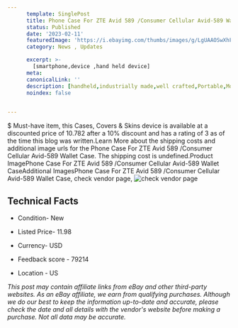 ```yaml
---
      template: SinglePost
      title: Phone Case For ZTE Avid 589 /Consumer Cellular Avid-589 Wallet Case
      status: Published
      date: '2023-02-11'
      featuredImage: 'https://i.ebayimg.com/thumbs/images/g/LgUAAOSwXhFiNlED/s-l225.jpg'
      category: News , Updates

      excerpt: >-
        [smartphone,device ,hand held device]
      meta:
      canonicalLink: ''
      description: [handheld,industrially made,well crafted,Portable,Mobile,Compact,Convenient,Lightweight,Maneuverable,Man-portable,Miniature,Carriable,Hand-held,Light,Holdable,Transportable,Mobile device,Pocket-sized,On-the-go,Wireless,Cordless,Compact size,Convenient size, smartphone,device ,hand held device]
      noindex: false

        
---
```

$
    Must-have item, this Cases, Covers & Skins device is available at a discounted price of 10.782 after a 10% discount and has a rating of 3 as of the time this blog was written.Learn More about the shipping costs and additional image urls for the Phone Case For ZTE Avid 589 /Consumer Cellular Avid-589 Wallet Case. The shipping cost is undefined.Product ImagePhone Case For ZTE Avid 589 /Consumer Cellular Avid-589 Wallet CaseAdditional ImagesPhone Case For ZTE Avid 589 /Consumer Cellular Avid-589 Wallet Case, check vendor page, ![check vendor page](https://origin-galleryplus.ebayimg.com/ws/web/384755859134_2_0_1/225x225.jpg,https://origin-galleryplus.ebayimg.com/ws/web/384755859134_3_0_1/225x225.jpg,https://origin-galleryplus.ebayimg.com/ws/web/384755859134_4_0_1/225x225.jpg,https://origin-galleryplus.ebayimg.com/ws/web/384755859134_5_0_1/225x225.jpg)
    
    

 ## Technical Facts 



     
      

 - Condition- New 


      

 - Listed Price- 11.98 


      

 - Currency- USD 


      

 - Feedback score - 79214 


      

 - Location - US 


      
      

 *_This post may contain affiliate links from eBay and other third-party websites. As an eBay affiliate, we earn from qualifying purchases. Although we do our best to keep the information up-to-date and accurate, please check the date and all details with the vendor's website before making a purchase. Not all data may be accurate._*



    
    
    
    
    